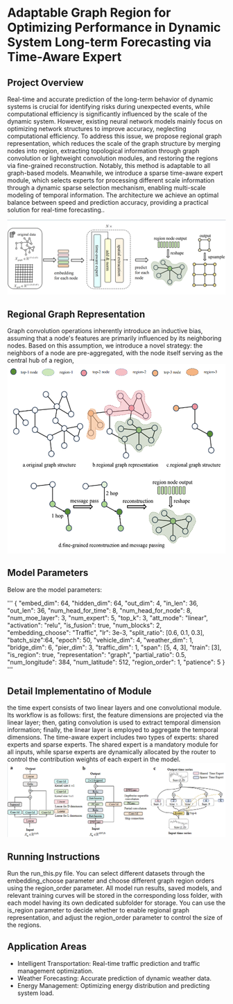 # Adaptable Graph Region for Optimizing Performance in Dynamic System Long-term Forecasting via Time-Aware Expert

## Project Overview

Real-time and accurate prediction of the long-term behavior of dynamic systems is crucial for identifying risks during unexpected events, while computational efficiency is significantly influenced by the scale of the dynamic system. However, existing neural network models mainly focus on optimizing network structures to improve accuracy, neglecting computational efficiency. To address this issue, we propose regional graph representation, which reduces the scale of the graph structure by merging nodes into region, extracting topological information through graph convolution or lightweight convolution modules, and restoring the regions via fine-grained reconstruction. Notably, this method is adaptable to all graph-based models. Meanwhile, we introduce a sparse time-aware expert module, which selects experts for processing different scale information through a dynamic sparse selection mechanism, enabling multi-scale modeling of temporal information. The architecture we achieve an optimal balance between speed and prediction accuracy, providing a practical solution for real-time forecasting..

![Diagram](figs/architecture.png) <!-- Insert your image path here -->

## Regional Graph Representation
Graph convolution operations inherently introduce an inductive bias, assuming that a node's features are primarily influenced by its neighboring nodes. Based on this assumption, we introduce a novel strategy: the neighbors of a node are pre-aggregated, with the node itself serving as the central hub of a region, 
![Diagram](figs/region.png)

## Model Parameters
Below are the model parameters:

'''
{
  "embed_dim": 64,
  "hidden_dim": 64,
  "out_dim": 4,
  "in_len": 36,
  "out_len": 36,
  "num_head_for_time": 8,
  "num_head_for_node": 8,
  "num_moe_layer": 3,
  "num_expert": 5,
  "top_k": 3,
  "att_mode": "linear",
  "activation": "relu",
  "is_fusion": true,
  "num_blocks": 2,
  "embedding_choose": "Traffic",
  "lr": 3e-3,
  "split_ratio": [0.6, 0.1, 0.3],
  "batch_size":64,
  "epoch": 50,
  "vehicle_dim": 4,
  "weather_dim": 1,
  "bridge_dim": 6,
  "pier_dim": 3,
  "traffic_dim": 1,
  "span": [5, 4, 3],
  "train": [3],
  "is_region":  true,
  "representation": "graph",
  "partial_ratio": 0.5,
  "num_longitude": 384,
  "num_latitude": 512,
  "region_order": 1,
  "patience":  5
}
'''

## Detail Implementatino of Module 
the time expert consists of two linear layers and one convolutional module. Its workflow is as follows: first, the feature dimensions are projected via the linear layer; then, gating convolution is used to extract temporal dimension information; finally, the linear layer is employed to aggregate the temporal dimensions. The time-aware expert includes two types of experts: shared experts and sparse experts. The shared expert is a mandatory module for all inputs, while sparse experts are dynamically allocated by the router to control the contribution weights of each expert in the model.
![Diagram](figs/modules.png) 

## Running Instructions
Run the run_this.py file. You can select different datasets through the embedding_choose parameter and choose different graph region orders using the region_order parameter.
All model run results, saved models, and relevant training curves will be stored in the corresponding loss folder, with each model having its own dedicated subfolder for storage.
You can use the is_region parameter to decide whether to enable regional graph representation, and adjust the region_order parameter to control the size of the regions.
## Application Areas
- Intelligent Transportation: Real-time traffic prediction and traffic management optimization.
- Weather Forecasting: Accurate prediction of dynamic weather data.
- Energy Management: Optimizing energy distribution and predicting system load.
